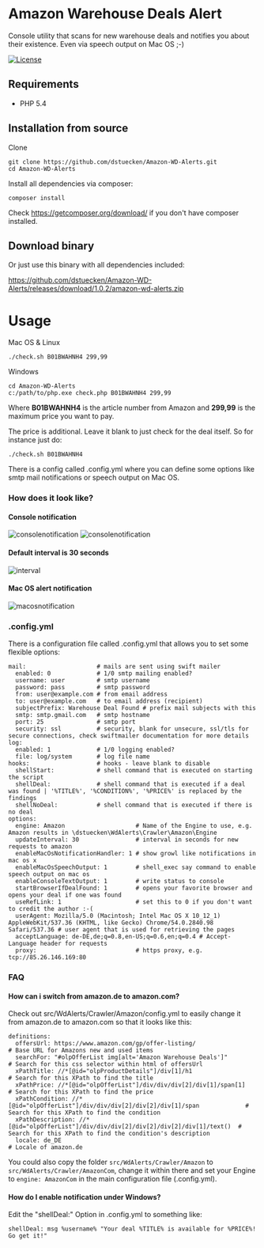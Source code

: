 # Amazon Warehouse Deals Alert

Console utility that scans for new warehouse deals and notifies you about their existence. Even via speech output on Mac OS ;-)

[![License](https://poser.pugx.org/dstuecken/Amazon-WD-Alerts/license)](https://packagist.org/packages/dstuecken/Amazon-WD-Alerts)

## Requirements

* PHP 5.4

## Installation from source 

Clone

```shell
git clone https://github.com/dstuecken/Amazon-WD-Alerts.git
cd Amazon-WD-Alerts
```

Install all dependencies via composer:

```shell
composer install
```

Check https://getcomposer.org/download/ if you don't have composer installed.

## Download binary

Or just use this binary with all dependencies included:

https://github.com/dstuecken/Amazon-WD-Alerts/releases/download/1.0.2/amazon-wd-alerts.zip

# Usage

Mac OS & Linux

```shell
./check.sh B01BWAHNH4 299,99
```

Windows

```shell
cd Amazon-WD-Alerts
c:/path/to/php.exe check.php B01BWAHNH4 299,99
```

Where **B01BWAHNH4** is the article number from Amazon and **299,99** is the maximum price you want to pay.

The price is additional. Leave it blank to just check for the deal itself. So for instance just do:

```shell
./check.sh B01BWAHNH4
```

There is a config called .config.yml where you can define some options like smtp mail notifications or speech output on Mac OS.

### How does it look like?

#### Console notification
![consolenotification](https://cloud.githubusercontent.com/assets/493399/20566057/1fa6ecf6-b194-11e6-8b5c-f9c8d47b1a52.png)
![consolenotification](https://cloud.githubusercontent.com/assets/493399/20594653/5c144f6e-b237-11e6-84ad-175911cf790a.png)

#### Default interval is 30 seconds
![interval](https://cloud.githubusercontent.com/assets/493399/20594652/5c13c756-b237-11e6-9061-5885b1957bcb.png)

#### Mac OS alert notification
![macosnotification](https://cloud.githubusercontent.com/assets/493399/20566058/1fc07338-b194-11e6-90db-40fc23a75942.png)

### .config.yml

There is a configuration file called .config.yml that allows you to set some flexible options:

```shell
mail:                    # mails are sent using swift mailer
  enabled: 0             # 1/0 smtp mailing enabled?
  username: user         # smtp username
  password: pass         # smtp password
  from: user@example.com # from email address
  to: user@example.com   # to email address (recipient)
  subjectPrefix: Warehouse Deal Found # prefix mail subjects with this
  smtp: smtp.gmail.com   # smtp hostname
  port: 25               # smtp port
  security: ssl          # security, blank for unsecure, ssl/tls for secure connections, check swiftmailer documentation for more details
log:
  enabled: 1             # 1/0 logging enabled?
  file: log/system       # log file name
hooks:                   # hooks - leave blank to disable
  shellStart:            # shell command that is executed on starting the script
  shellDeal:             # shell command that is executed if a deal was found | '%TITLE%', '%CONDITION%', '%PRICE%' is replaced by the findings
  shellNoDeal:           # shell command that is executed if there is no deal
options:
  engine: Amazon                    # Name of the Engine to use, e.g. Amazon results in \dstuecken\WdAlerts\Crawler\Amazon\Engine
  updateInterval: 30                # interval in seconds for new requests to amazon
  enableMacOsNotificationHandler: 1 # show growl like notifications in mac os x
  enableMacOsSpeechOutput: 1        # shell_exec say command to enable speech output on mac os
  enableConsoleTextOutput: 1        # write status to console
  startBrowserIfDealFound: 1        # opens your favorite browser and opens your deal if one was found
  useRefLink: 1                     # set this to 0 if you don't want to credit the author :-(
  userAgent: Mozilla/5.0 (Macintosh; Intel Mac OS X 10_12_1) AppleWebKit/537.36 (KHTML, like Gecko) Chrome/54.0.2840.98 Safari/537.36 # user agent that is used for retrieving the pages
  acceptLanguage: de-DE,de;q=0.8,en-US;q=0.6,en;q=0.4 # Accept-Language header for requests
  proxy:                            # https proxy, e.g. tcp://85.26.146.169:80

```

### FAQ

#### How can i switch from amazon.de to amazon.com?

Check out src/WdAlerts/Crawler/Amazon/config.yml to easily change it from amazon.de to amazon.com so that it looks like this:

```shell
definitions:
  offersUrl: https://www.amazon.com/gp/offer-listing/                                   # Base URL for Amazons new and used items
  searchFor: "#olpOfferList img[alt='Amazon Warehouse Deals']"                          # Search for this css selector within html of offersUrl
  xPathTitle: //*[@id="olpProductDetails"]/div[1]/h1                                    # Search for this XPath to find the title
  xPathPrice: //*[@id="olpOfferList"]/div/div/div[2]/div[1]/span[1]                     # Search for this XPath to find the price
  xPathCondition: //*[@id="olpOfferList"]/div/div/div[2]/div[2]/div[1]/span             # Search for this XPath to find the condition
  xPathDescription: //*[@id="olpOfferList"]/div/div/div[2]/div[2]/div[2]/div[1]/text()  # Search for this XPath to find the condition's description
  locale: de_DE                                                                         # Locale of amazon.de
```

You could also copy the folder `src/WdAlerts/Crawler/Amazon` to `src/WdAlerts/Crawler/AmazonCom`, change it within there and set your Engine to `engine: AmazonCom` in the main configuration file (.config.yml).

#### How do I enable notification under Windows?

Edit the "shellDeal:" Option in .config.yml to something like:

```shell
shellDeal: msg %username% "Your deal %TITLE% is available for %PRICE%! Go get it!"
```
